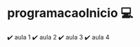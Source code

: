 # programacaoInicio :computer:

:heavy_check_mark: aula 1
:heavy_check_mark: aula 2
:heavy_check_mark: aula 3
:heavy_check_mark: aula 4
